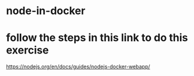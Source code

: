 # node-in-docker

# follow the steps in this link to do this exercise
https://nodejs.org/en/docs/guides/nodejs-docker-webapp/

